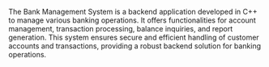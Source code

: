 The Bank Management System is a backend application developed in C++ to manage various banking operations. It offers functionalities for account management, transaction processing, balance inquiries, and report generation. This system ensures secure and efficient handling of customer accounts and transactions, providing a robust backend solution for banking operations.
